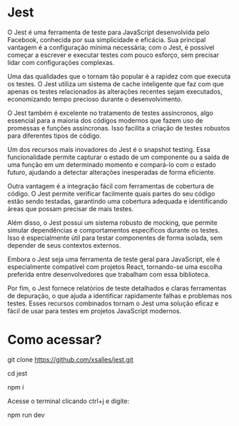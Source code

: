 # Jest

O Jest é uma ferramenta de teste para JavaScript desenvolvida pelo Facebook, conhecida por sua simplicidade e eficácia. Sua principal vantagem é a configuração mínima necessária; com o Jest, é possível começar a escrever e executar testes com pouco esforço, sem precisar lidar com configurações complexas.

Uma das qualidades que o tornam tão popular é a rapidez com que executa os testes. O Jest utiliza um sistema de cache inteligente que faz com que apenas os testes relacionados às alterações recentes sejam executados, economizando tempo precioso durante o desenvolvimento.

O Jest também é excelente no tratamento de testes assíncronos, algo essencial para a maioria dos códigos modernos que fazem uso de promessas e funções assíncronas. Isso facilita a criação de testes robustos para diferentes tipos de código.

Um dos recursos mais inovadores do Jest é o snapshot testing. Essa funcionalidade permite capturar o estado de um componente ou a saída de uma função em um determinado momento e compará-lo com o estado futuro, ajudando a detectar alterações inesperadas de forma eficiente.

Outra vantagem é a integração fácil com ferramentas de cobertura de código. O Jest permite verificar facilmente quais partes do seu código estão sendo testadas, garantindo uma cobertura adequada e identificando áreas que possam precisar de mais testes.

Além disso, o Jest possui um sistema robusto de mocking, que permite simular dependências e comportamentos específicos durante os testes. Isso é especialmente útil para testar componentes de forma isolada, sem depender de seus contextos externos.

Embora o Jest seja uma ferramenta de teste geral para JavaScript, ele é especialmente compatível com projetos React, tornando-se uma escolha preferida entre desenvolvedores que trabalham com essa biblioteca.

Por fim, o Jest fornece relatórios de teste detalhados e claras ferramentas de depuração, o que ajuda a identificar rapidamente falhas e problemas nos testes. Esses recursos combinados tornam o Jest uma solução eficaz e fácil de usar para testes em projetos JavaScript modernos.

# Como acessar?

git clone https://github.com/xsalles/jest.git

cd jest

npm i

Acesse o terminal clicando ctrl+j e digite: 

npm run dev
